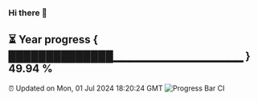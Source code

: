 ### Hi there 👋
⏳ Year progress { ██████████████▁▁▁▁▁▁▁▁▁▁▁▁▁▁▁▁ } 49.94 %
---
⏰ Updated on Mon, 01 Jul 2024 18:20:24 GMT
![Progress Bar CI](https://github.com/liununu/liununu/workflows/Progress%20Bar%20CI/badge.svg)
